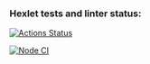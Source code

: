 ### Hexlet tests and linter status:
[![Actions Status](https://github.com/varyandis/frontend-project-11/actions/workflows/hexlet-check.yml/badge.svg)](https://github.com/varyandis/frontend-project-11/actions)

[![Node CI](https://github.com/varyandis/frontend-project-11/actions/workflows/lint-check.yml/badge.svg)](https://github.com/varyandis/frontend-project-11/actions/workflows/lint-check.yml)

